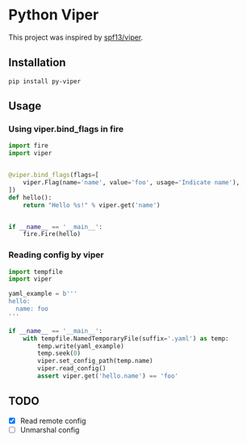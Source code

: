 # Python Viper

This project was inspired by [spf13/viper](https://github.com/spf13/viper).

## Installation

```
pip install py-viper
```

## Usage

### Using viper.bind_flags in fire

```python
import fire
import viper


@viper.bind_flags(flags=[
    viper.Flag(name='name', value='foo', usage='Indicate name'),
])
def hello():
    return "Hello %s!" % viper.get('name')


if __name__ == '__main__':
    fire.Fire(hello)
```

### Reading config by viper

```python
import tempfile
import viper

yaml_example = b'''
hello:
  name: foo
'''

if __name__ == '__main__':
    with tempfile.NamedTemporaryFile(suffix='.yaml') as temp:
        temp.write(yaml_example)
        temp.seek(0)
        viper.set_config_path(temp.name)
        viper.read_config()
        assert viper.get('hello.name') == 'foo'

```

## TODO

- [x] Read remote config
- [ ] Unmarshal config